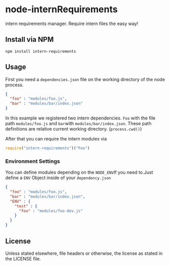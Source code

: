 node-internRequirements
=======================

intern requirements manager. Require intern files the easy way!

Install via NPM
---------------
```
npm install intern-requirements
```

Usage
-------    
First you need a ```dependencies.json``` file on the working directory of the node process.
```json
{
  "foo" : "modules/foo.js",
  "bar" : "modules/bar/index.json"
}
```

In this example we registered two intern dependencies. ```Foo``` with
the file path ```modules/foo.js``` and ```bar```with ```modules/bar/index.json```.
These path definitions are relative current working directory. (```process.cwd()```)

After that you can require the intern modules via
```javascript 
require("intern-requirements")("Foo")
```

### Environment Settings
You can define modules depending on the ```NODE_ENV```If you need to.Just define a ```ENV``` Object inside of your ```dependency.json```

```json
{
  "foo" : "modules/foo.js",
  "bar" : "modules/bar/index.json",
  "ENV" : {
    "test" : {
      "foo" : "modules/foo-dev.js"
    }
  }
}
```

License
-------
Unless stated elsewhere, file headers or otherwise, the license as stated in the LICENSE file.